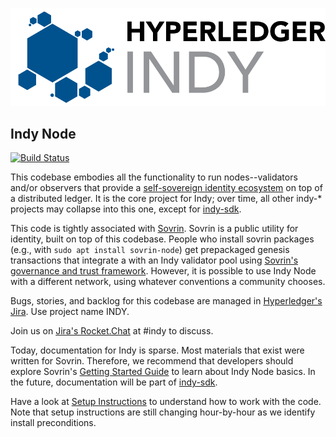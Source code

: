 ![logo](collateral/logos/indy-logo.png)

## Indy Node

[![Build Status](https://jenkins.evernym.com/buildStatus/icon?job=Sovrin%20Node/master)](https://jenkins.evernym.com/view/Core/job/Sovrin%20Node/job/master/)    

This codebase embodies all the functionality to run nodes--validators and/or observers
that provide a [self-sovereign identity ecosystem](https://sovrin.org) on top of a
distributed ledger. It is the core project for Indy; over time, all other indy-\* projects may
collapse into this one, except for [indy-sdk](https://github.com/hyperledger/indy-sdk).

This code is tightly associated with [Sovrin](https://sovrin.org). Sovrin is a public utility
for identity, built on top of this codebase. People who install sovrin packages (e.g., with
`sudo apt install sovrin-node`) get prepackaged genesis transactions that integrate a
with an Indy validator pool using [Sovrin's governance and trust framework](https://sovrin.org/wp-content/uploads/2017/06/SovrinProvisionalTrustFramework2017-03-22.pdf). However, it is possible to use Indy Node
with a different network, using whatever conventions a community chooses.

Bugs, stories, and backlog for this codebase are managed in [Hyperledger's Jira](https://jira.hyperledger.org).
Use project name INDY.

Join us on [Jira's Rocket.Chat](chat.hyperledger.org) at #indy to discuss.

Today, documentation for Indy is sparse. Most materials that exist were written for Sovrin. Therefore,
we recommend that developers should explore Sovrin's [Getting Started Guide](https://github.com/sovrin-foundation/sovrin-client/blob/master/getting-started.md) to learn about Indy Node basics. In the future, documentation
will be part of [indy-sdk](https://github.com/hyperledger/indy-sdk).

Have a look at [Setup Instructions](https://github.com/sovrin-foundation/sovrin-client/blob/master/setup.md)
to understand how to work with the code. Note that setup instructions are
still changing hour-by-hour as we identify
install preconditions.

